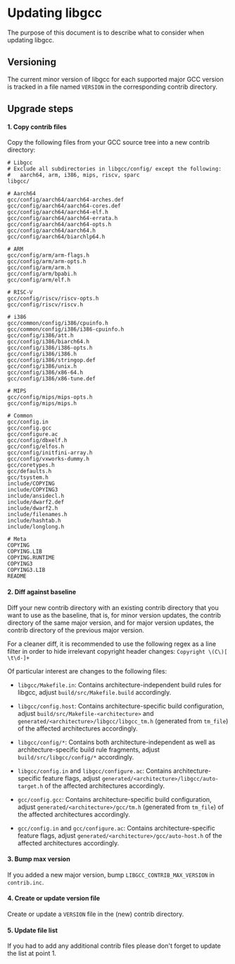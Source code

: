 # Updating libgcc
The purpose of this document is to describe what to consider when updating
libgcc.

## Versioning
The current minor version of libgcc for each supported major GCC version is
tracked in a file named `VERSION` in the corresponding contrib directory.

## Upgrade steps

#### 1. Copy contrib files
Copy the following files from your GCC source tree into a new contrib directory:

```
# Libgcc
# Exclude all subdirectories in libgcc/config/ except the following:
#   aarch64, arm, i386, mips, riscv, sparc
libgcc/

# Aarch64
gcc/config/aarch64/aarch64-arches.def
gcc/config/aarch64/aarch64-cores.def
gcc/config/aarch64/aarch64-elf.h
gcc/config/aarch64/aarch64-errata.h
gcc/config/aarch64/aarch64-opts.h
gcc/config/aarch64/aarch64.h
gcc/config/aarch64/biarchlp64.h

# ARM
gcc/config/arm/arm-flags.h
gcc/config/arm/arm-opts.h
gcc/config/arm/arm.h
gcc/config/arm/bpabi.h
gcc/config/arm/elf.h

# RISC-V
gcc/config/riscv/riscv-opts.h
gcc/config/riscv/riscv.h

# i386
gcc/common/config/i386/cpuinfo.h
gcc/common/config/i386/i386-cpuinfo.h
gcc/config/i386/att.h
gcc/config/i386/biarch64.h
gcc/config/i386/i386-opts.h
gcc/config/i386/i386.h
gcc/config/i386/stringop.def
gcc/config/i386/unix.h
gcc/config/i386/x86-64.h
gcc/config/i386/x86-tune.def

# MIPS
gcc/config/mips/mips-opts.h
gcc/config/mips/mips.h

# Common
gcc/config.in
gcc/config.gcc
gcc/configure.ac
gcc/config/dbxelf.h
gcc/config/elfos.h
gcc/config/initfini-array.h
gcc/config/vxworks-dummy.h
gcc/coretypes.h
gcc/defaults.h
gcc/tsystem.h
include/COPYING
include/COPYING3
include/ansidecl.h
include/dwarf2.def
include/dwarf2.h
include/filenames.h
include/hashtab.h
include/longlong.h

# Meta
COPYING
COPYING.LIB
COPYING.RUNTIME
COPYING3
COPYING3.LIB
README
```

#### 2. Diff against baseline
Diff your new contrib directory with an existing contrib directory that you
want to use as the baseline, that is, for minor version updates, the contrib
directory of the same major version, and for major version updates, the
contrib directory of the previous major version.

For a cleaner diff, it is recommended to use the following regex as a line
filter in order to hide irrelevant copyright header changes:
`Copyright \(C\)[ \t\d-]+`

Of particular interest are changes to the following files:

* `libgcc/Makefile.in`:
  Contains architecture-independent build rules for libgcc, adjust
  `build/src/Makefile.build` accordingly.

* `libgcc/config.host`:
  Contains architecture-specific build configuration, adjust
  `build/src/Makefile-<architecture>` and
  `generated/<architecture>/libgcc/libgcc_tm.h` (generated from `tm_file`) of
  the affected architectures accordingly.

* `libgcc/config/*`:
  Contains both architecture-independent as well as architecture-specific
  build rule fragments, adjust `build/src/libgcc/config/*` accordingly.

* `libgcc/config.in` and `libgcc/configure.ac`:
  Contains architecture-specific feature flags, adjust
  `generated/<architecture>/libgcc/auto-target.h` of the affected
  architectures accordingly.

* `gcc/config.gcc`:
  Contains architecture-specific build configuration, adjust
  `generated/<architecture>/gcc/tm.h` (generated from `tm_file`) of the
  affected architectures accordingly.

* `gcc/config.in` and `gcc/configure.ac`:
  Contains architecture-specific feature flags, adjust
  `generated/<architecture>/gcc/auto-host.h` of the affected architectures
  accordingly.

#### 3. Bump max version
If you added a new major version, bump `LIBGCC_CONTRIB_MAX_VERSION` in
`contrib.inc`.

#### 4. Create or update version file
Create or update a `VERSION` file in the (new) contrib directory.

#### 5. Update file list
If you had to add any additional contrib files please don't forget to update the
list at point 1.
